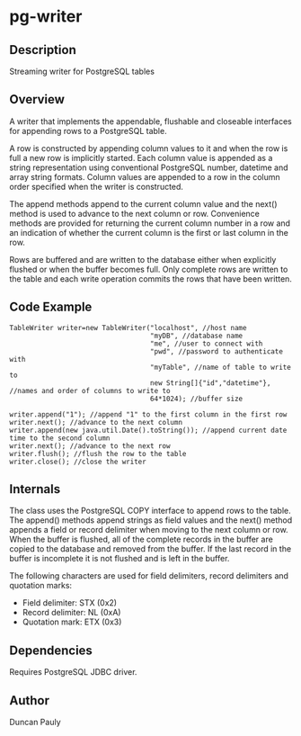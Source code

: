 # pg-writer

## Description

Streaming writer for PostgreSQL tables

## Overview

A writer that implements the appendable, flushable and closeable interfaces for appending rows to a PostgreSQL table.

A row is constructed by appending column values to it and when the row is full a new row is implicitly started. Each column value is appended as a string representation using conventional PostgreSQL number, datetime and array string formats. Column values are appended to a row in the column order specified when the writer is constructed.

The append methods append to the current column value and the next() method is used to advance to the next column 
or row. Convenience methods are provided for returning the current column number in a row and an indication
of whether the current column is the first or last column in the row.

Rows are buffered and are written to the database either when explicitly flushed or when
the buffer becomes full. Only complete rows are written to the table and each write operation
commits the rows that have been written.

## Code Example

    TableWriter writer=new TableWriter("localhost", //host name
                                       "myDB", //database name
                                       "me", //user to connect with
                                       "pwd", //password to authenticate with
                                       "myTable", //name of table to write to 
                                       new String[]{"id","datetime"}, //names and order of columns to write to
                                       64*1024); //buffer size
             
    writer.append("1"); //append "1" to the first column in the first row
    writer.next(); //advance to the next column
    writer.append(new java.util.Date().toString()); //append current date time to the second column 
    writer.next(); //advance to the next row
    writer.flush(); //flush the row to the table
    writer.close(); //close the writer
 
## Internals

The class uses the PostgreSQL COPY interface to append rows to the table. The append() methods append strings as field values and the 
next() method appends a field or record delimiter when moving to the next column or row. When the buffer is flushed, all of the
complete records in the buffer are copied to the database and removed from the buffer. If the last record in the buffer is incomplete
it is not flushed and is left in the buffer.

The following characters are used for field delimiters, record delimiters and quotation marks:

* Field delimiter: STX (0x2)
* Record delimiter: NL (0xA)
* Quotation mark: ETX (0x3)

## Dependencies

Requires PostgreSQL JDBC driver.

## Author

Duncan Pauly
